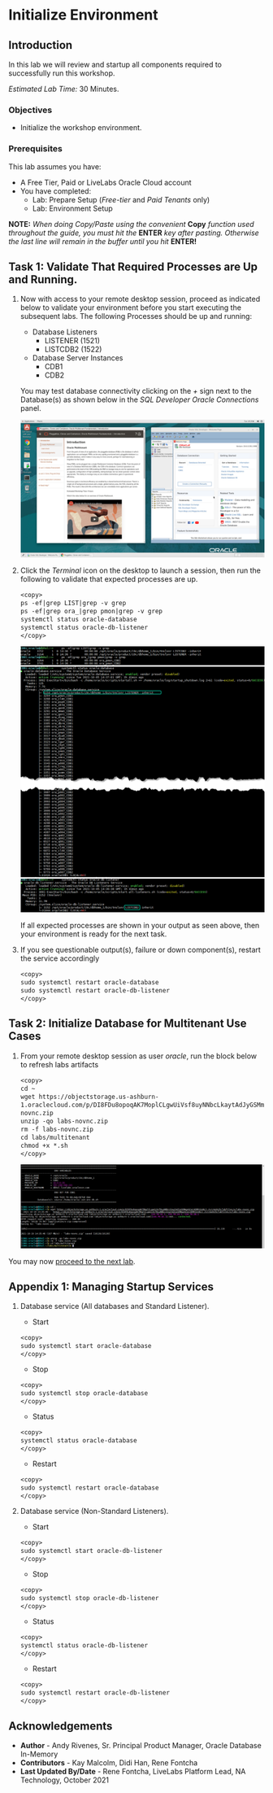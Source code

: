 # Initialize Environment

## Introduction

In this lab we will review and startup all components required to successfully run this workshop.

*Estimated Lab Time:* 30 Minutes.

### Objectives
- Initialize the workshop environment.

### Prerequisites
This lab assumes you have:
- A Free Tier, Paid or LiveLabs Oracle Cloud account
- You have completed:
    - Lab: Prepare Setup (*Free-tier* and *Paid Tenants* only)
    - Lab: Environment Setup

**NOTE:** *When doing Copy/Paste using the convenient* **Copy** *function used throughout the guide, you must hit the* **ENTER** *key after pasting. Otherwise the last line will remain in the buffer until you hit* **ENTER!**

## Task 1: Validate That Required Processes are Up and Running.

1. Now with access to your remote desktop session, proceed as indicated below to validate your environment before you start executing the subsequent labs. The following Processes should be up and running:

    - Database Listeners
        - LISTENER (1521)
        - LISTCDB2 (1522)
    - Database Server Instances
        - CDB1
        - CDB2

    You may test database connectivity clicking on the *+* sign next to the Database(s) as shown below in the *SQL Developer Oracle Connections* panel.

    ![](./images/19c_hol_landing.png " ")

2. Click the *Terminal* icon on the desktop to launch a session, then run the following to validate that expected processes are up.

    ```
    <copy>
    ps -ef|grep LIST|grep -v grep
    ps -ef|grep ora_|grep pmon|grep -v grep
    systemctl status oracle-database
    systemctl status oracle-db-listener
    </copy>
    ```

    ![](./images/check-pmon-up.png " ")
    ![](./images/check-db-service-up.png " ")
    ![](./images/check-dblistner-service-up.png " ")

    If all expected processes are shown in your output as seen above, then your environment is ready for the next task.  

3. If you see questionable output(s), failure or down component(s), restart the service accordingly

    ```
    <copy>
    sudo systemctl restart oracle-database
    sudo systemctl restart oracle-db-listener
    </copy>
    ```

## Task 2: Initialize Database for Multitenant Use Cases

1. From your remote desktop session as user *oracle*, run the block below to refresh labs artifacts

    ```
    <copy>
    cd ~
    wget https://objectstorage.us-ashburn-1.oraclecloud.com/p/DI8FDu8opoqAK7MoplCLgwUiVsf8uyNNbcLkaytAdJyGSMmgn0Jw14OMtG3vNLI-/n/c4u04/b/labfiles/o/labs-novnc.zip
    unzip -qo labs-novnc.zip
    rm -f labs-novnc.zip
    cd labs/multitenant
    chmod +x *.sh
    </copy>
    ```

    ![](./images/init-multitenant.png " ")

You may now [proceed to the next lab](#next).

## Appendix 1: Managing Startup Services

1. Database service (All databases and Standard Listener).

    - Start

    ```
    <copy>
    sudo systemctl start oracle-database
    </copy>
    ```
    - Stop

    ```
    <copy>
    sudo systemctl stop oracle-database
    </copy>
    ```

    - Status

    ```
    <copy>
    systemctl status oracle-database
    </copy>
    ```

    - Restart

    ```
    <copy>
    sudo systemctl restart oracle-database
    </copy>
    ```

2. Database service (Non-Standard Listeners).

    - Start

    ```
    <copy>
    sudo systemctl start oracle-db-listener
    </copy>
    ```
    - Stop

    ```
    <copy>
    sudo systemctl stop oracle-db-listener
    </copy>
    ```

    - Status

    ```
    <copy>
    systemctl status oracle-db-listener
    </copy>
    ```

    - Restart

    ```
    <copy>
    sudo systemctl restart oracle-db-listener
    </copy>
    ```

## Acknowledgements
* **Author** - Andy Rivenes, Sr. Principal Product Manager, Oracle Database In-Memory
* **Contributors** - Kay Malcolm, Didi Han, Rene Fontcha
* **Last Updated By/Date** - Rene Fontcha, LiveLabs Platform Lead, NA Technology, October 2021
